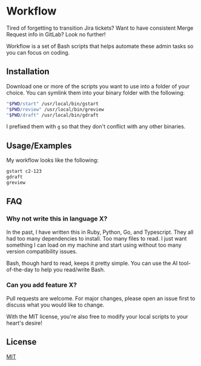 # Workflow

Tired of forgetting to transition Jira tickets? Want to have consistent Merge Request info in GitLab? Look no further!

Workflow is a set of Bash scripts that helps automate these admin tasks so you can focus on coding.

## Installation

Download one or more of the scripts you want to use into a folder of your choice. You can symlink them into your binary folder with the following:

```bash
"$PWD/start" /usr/local/bin/gstart
"$PWD/review" /usr/local/bin/greview
"$PWD/draft" /usr/local/bin/gdraft
```

I prefixed them with `g` so that they don't conflict with any other binaries.

## Usage/Examples

My workflow looks like the following:

```bash
gstart c2-123
gdraft
greview
```

## FAQ

### Why not write this in language X?

In the past, I have written this in Ruby, Python, Go, and Typescript. They all had too many dependencies to install. Too many files to read. I just want something I can load on my machine and start using without too many version compatibility issues.

Bash, though hard to read, keeps it pretty simple. You can use the AI tool-of-the-day to help you read/write Bash.

### Can you add feature X?

Pull requests are welcome. For major changes, please open an issue first to discuss what you would like to change.

With the MIT license, you're also free to modify your local scripts to your heart's desire!

## License

[MIT](https://choosealicense.com/licenses/mit/)

